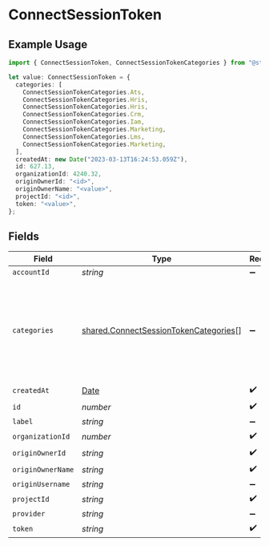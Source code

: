 # ConnectSessionToken

## Example Usage

```typescript
import { ConnectSessionToken, ConnectSessionTokenCategories } from "@stackone/stackone-client-ts/sdk/models/shared";

let value: ConnectSessionToken = {
  categories: [
    ConnectSessionTokenCategories.Ats,
    ConnectSessionTokenCategories.Hris,
    ConnectSessionTokenCategories.Hris,
    ConnectSessionTokenCategories.Crm,
    ConnectSessionTokenCategories.Iam,
    ConnectSessionTokenCategories.Marketing,
    ConnectSessionTokenCategories.Lms,
    ConnectSessionTokenCategories.Marketing,
  ],
  createdAt: new Date("2023-03-13T16:24:53.059Z"),
  id: 627.13,
  organizationId: 4240.32,
  originOwnerId: "<id>",
  originOwnerName: "<value>",
  projectId: "<id>",
  token: "<value>",
};
```

## Fields

| Field                                                                                                 | Type                                                                                                  | Required                                                                                              | Description                                                                                           | Example                                                                                               |
| ----------------------------------------------------------------------------------------------------- | ----------------------------------------------------------------------------------------------------- | ----------------------------------------------------------------------------------------------------- | ----------------------------------------------------------------------------------------------------- | ----------------------------------------------------------------------------------------------------- |
| `accountId`                                                                                           | *string*                                                                                              | :heavy_minus_sign:                                                                                    | N/A                                                                                                   |                                                                                                       |
| `categories`                                                                                          | [shared.ConnectSessionTokenCategories](../../../sdk/models/shared/connectsessiontokencategories.md)[] | :heavy_minus_sign:                                                                                    | N/A                                                                                                   | [<br/>"ats",<br/>"hris",<br/>"hrisLegacy",<br/>"crm",<br/>"iam",<br/>"marketing",<br/>"lms",<br/>"stackOne"<br/>] |
| `createdAt`                                                                                           | [Date](https://developer.mozilla.org/en-US/docs/Web/JavaScript/Reference/Global_Objects/Date)         | :heavy_check_mark:                                                                                    | N/A                                                                                                   |                                                                                                       |
| `id`                                                                                                  | *number*                                                                                              | :heavy_check_mark:                                                                                    | N/A                                                                                                   |                                                                                                       |
| `label`                                                                                               | *string*                                                                                              | :heavy_minus_sign:                                                                                    | N/A                                                                                                   |                                                                                                       |
| `organizationId`                                                                                      | *number*                                                                                              | :heavy_check_mark:                                                                                    | N/A                                                                                                   |                                                                                                       |
| `originOwnerId`                                                                                       | *string*                                                                                              | :heavy_check_mark:                                                                                    | N/A                                                                                                   |                                                                                                       |
| `originOwnerName`                                                                                     | *string*                                                                                              | :heavy_check_mark:                                                                                    | N/A                                                                                                   |                                                                                                       |
| `originUsername`                                                                                      | *string*                                                                                              | :heavy_minus_sign:                                                                                    | N/A                                                                                                   |                                                                                                       |
| `projectId`                                                                                           | *string*                                                                                              | :heavy_check_mark:                                                                                    | N/A                                                                                                   |                                                                                                       |
| `provider`                                                                                            | *string*                                                                                              | :heavy_minus_sign:                                                                                    | N/A                                                                                                   |                                                                                                       |
| `token`                                                                                               | *string*                                                                                              | :heavy_check_mark:                                                                                    | N/A                                                                                                   |                                                                                                       |